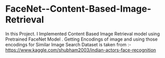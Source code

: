 # FaceNet--Content-Based-Image-Retrieval
In this Project. I Implemented Content Based Image Retrieval model using Pretrained FaceNet Model . Getting Encodings of image and using those encodings for Similar Image Search
 Dataset is taken from :- https://www.kaggle.com/shubham2003/indian-actors-face-recognition

